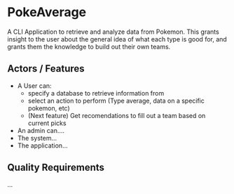 # PokeAverage
A CLI Application to retrieve and analyze data from Pokemon. This grants insight to the user about the general idea of what each type is good for, and grants them the knowledge to build out their own teams.


## Actors / Features
- A User can:
	- specify a database to retrieve information from
	- select an action to perform (Type average, data on a specific pokemon, etc)
	- (Next feature) Get recomendations to fill out a team based on current picks
- An admin can....
- The system...
- The application...
## Quality Requirements
...